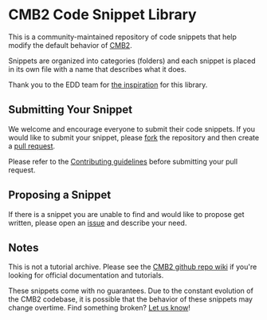 CMB2 Code Snippet Library
========================

This is a community-maintained repository of code snippets that help modify the default behavior of [CMB2](https://github.com/WebDevStudios/CMB2/).

Snippets are organized into categories (folders) and each snippet is placed in its own file with a name that describes what it does.

Thank you to the EDD team for [the inspiration](https://github.com/easydigitaldownloads/library) for this library.

## Submitting Your Snippet

We welcome and encourage everyone to submit their code snippets. If you would like to submit your snippet, please [fork](https://github.com/WebDevStudios/CMB2-Snippet-Library/fork) the repository and then create a [pull request](https://github.com/WebDevStudios/CMB2-Snippet-Library/compare/).

Please refer to the [Contributing guidelines](https://github.com/WebDevStudios/CMB2-Snippet-Library/blob/master/CONTRIBUTING.md) before submitting your pull request.

## Proposing a Snippet

If there is a snippet you are unable to find and would like to propose get written, please open an [issue](https://github.com/WebDevStudios/CMB2-Snippet-Library/issues) and describe your need.

## Notes

This is not a tutorial archive. Please see the [CMB2 github repo wiki](https://github.com/WebDevStudios/CMB2/wiki) if you're looking for official documentation and tutorials.

These snippets come with no guarantees. Due to the constant evolution of the CMB2 codebase, it is possible that the behavior of these snippets may change overtime. Find something broken? [Let us know](https://github.com/WebDevStudios/CMB2-Snippet-Library/issues)!
